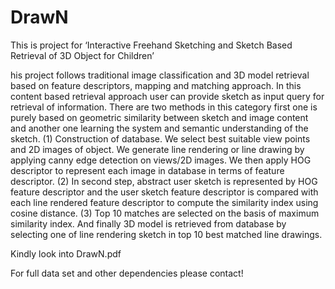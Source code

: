 # DrawN

This is project for 
‘Interactive Freehand Sketching and Sketch Based Retrieval of 3D Object for Children’

his project follows traditional image classification and 3D model retrieval based on feature descriptors, mapping and matching approach. In this content based retrieval approach user can provide sketch as input query for retrieval of information. There are two methods in this category first one is purely based on geometric similarity between sketch and image content and another one learning the system and semantic understanding of the sketch.
(1) Construction of database. We select best suitable view points and 2D images of object. We generate line rendering or line drawing by applying canny edge detection on views/2D images. We then apply HOG descriptor to represent each image in database in terms of feature descriptor. (2) In second step, abstract user sketch is represented by HOG feature descriptor and the user sketch feature descriptor is compared with each line rendered feature descriptor to compute the similarity index using cosine distance. (3) Top 10 matches are selected on the basis of maximum similarity index. And finally 3D model is retrieved from database by selecting one of line rendering sketch in top 10 best matched line drawings.

Kindly look into DrawN.pdf

For full data set and other dependencies please contact! 
